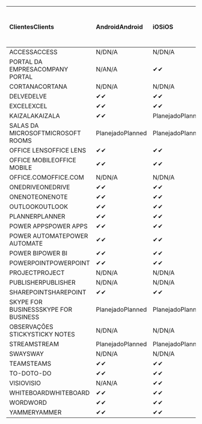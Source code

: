<!-- This file is generated automatically. Changes made to this file will be overwritten.-->
|<span data-ttu-id="80acb-101">Clientes</span><span class="sxs-lookup"><span data-stu-id="80acb-101">Clients</span></span>|<span data-ttu-id="80acb-102">Android</span><span class="sxs-lookup"><span data-stu-id="80acb-102">Android</span></span>|<span data-ttu-id="80acb-103">iOS</span><span class="sxs-lookup"><span data-stu-id="80acb-103">iOS</span></span>|<span data-ttu-id="80acb-104">Mac</span><span class="sxs-lookup"><span data-stu-id="80acb-104">Mac</span></span>|<span data-ttu-id="80acb-105">Windows 10</span><span class="sxs-lookup"><span data-stu-id="80acb-105">Windows 10</span></span><br><span data-ttu-id="80acb-106">Desktop</span><span class="sxs-lookup"><span data-stu-id="80acb-106">Desktop</span></span>|<span data-ttu-id="80acb-107">Windows 10</span><span class="sxs-lookup"><span data-stu-id="80acb-107">Windows 10</span></span><br><span data-ttu-id="80acb-108">Aplicativos modernos</span><span class="sxs-lookup"><span data-stu-id="80acb-108">Modern Apps</span></span>|
|:-|:-|:-|:-|:-|:-|
|<span data-ttu-id="80acb-109">ACCESS</span><span class="sxs-lookup"><span data-stu-id="80acb-109">ACCESS</span></span>|<span data-ttu-id="80acb-110">N/D</span><span class="sxs-lookup"><span data-stu-id="80acb-110">N/A</span></span>|<span data-ttu-id="80acb-111">N/D</span><span class="sxs-lookup"><span data-stu-id="80acb-111">N/A</span></span>|<span data-ttu-id="80acb-112">N/D</span><span class="sxs-lookup"><span data-stu-id="80acb-112">N/A</span></span>|<span data-ttu-id="80acb-113">✔</span><span class="sxs-lookup"><span data-stu-id="80acb-113">✔</span></span>|<span data-ttu-id="80acb-114">N/A</span><span class="sxs-lookup"><span data-stu-id="80acb-114">N/A</span></span>|
|<span data-ttu-id="80acb-115">PORTAL DA EMPRESA</span><span class="sxs-lookup"><span data-stu-id="80acb-115">COMPANY PORTAL</span></span>|<span data-ttu-id="80acb-116">N/A</span><span class="sxs-lookup"><span data-stu-id="80acb-116">N/A</span></span>|<span data-ttu-id="80acb-117">✔</span><span class="sxs-lookup"><span data-stu-id="80acb-117">✔</span></span>|<span data-ttu-id="80acb-118">Planejado</span><span class="sxs-lookup"><span data-stu-id="80acb-118">Planned</span></span>|<span data-ttu-id="80acb-119">N/A</span><span class="sxs-lookup"><span data-stu-id="80acb-119">N/A</span></span>|<span data-ttu-id="80acb-120">✔</span><span class="sxs-lookup"><span data-stu-id="80acb-120">✔</span></span>|
|<span data-ttu-id="80acb-121">CORTANA</span><span class="sxs-lookup"><span data-stu-id="80acb-121">CORTANA</span></span>|<span data-ttu-id="80acb-122">N/D</span><span class="sxs-lookup"><span data-stu-id="80acb-122">N/A</span></span>|<span data-ttu-id="80acb-123">N/D</span><span class="sxs-lookup"><span data-stu-id="80acb-123">N/A</span></span>|<span data-ttu-id="80acb-124">N/D</span><span class="sxs-lookup"><span data-stu-id="80acb-124">N/A</span></span>|<span data-ttu-id="80acb-125">N/D</span><span class="sxs-lookup"><span data-stu-id="80acb-125">N/A</span></span>|<span data-ttu-id="80acb-126">✔</span><span class="sxs-lookup"><span data-stu-id="80acb-126">✔</span></span>|
|<span data-ttu-id="80acb-127">DELVE</span><span class="sxs-lookup"><span data-stu-id="80acb-127">DELVE</span></span>|<span data-ttu-id="80acb-128">✔</span><span class="sxs-lookup"><span data-stu-id="80acb-128">✔</span></span>|<span data-ttu-id="80acb-129">✔</span><span class="sxs-lookup"><span data-stu-id="80acb-129">✔</span></span>|<span data-ttu-id="80acb-130">N/D</span><span class="sxs-lookup"><span data-stu-id="80acb-130">N/A</span></span>|<span data-ttu-id="80acb-131">N/D</span><span class="sxs-lookup"><span data-stu-id="80acb-131">N/A</span></span>|<span data-ttu-id="80acb-132">N/D</span><span class="sxs-lookup"><span data-stu-id="80acb-132">N/A</span></span>|
|<span data-ttu-id="80acb-133">EXCEL</span><span class="sxs-lookup"><span data-stu-id="80acb-133">EXCEL</span></span>|<span data-ttu-id="80acb-134">✔</span><span class="sxs-lookup"><span data-stu-id="80acb-134">✔</span></span>|<span data-ttu-id="80acb-135">✔</span><span class="sxs-lookup"><span data-stu-id="80acb-135">✔</span></span>|<span data-ttu-id="80acb-136">✔</span><span class="sxs-lookup"><span data-stu-id="80acb-136">✔</span></span>|<span data-ttu-id="80acb-137">✔</span><span class="sxs-lookup"><span data-stu-id="80acb-137">✔</span></span>|<span data-ttu-id="80acb-138">✔</span><span class="sxs-lookup"><span data-stu-id="80acb-138">✔</span></span>|
|<span data-ttu-id="80acb-139">KAIZALA</span><span class="sxs-lookup"><span data-stu-id="80acb-139">KAIZALA</span></span>|<span data-ttu-id="80acb-140">✔</span><span class="sxs-lookup"><span data-stu-id="80acb-140">✔</span></span>|<span data-ttu-id="80acb-141">Planejado</span><span class="sxs-lookup"><span data-stu-id="80acb-141">Planned</span></span>|<span data-ttu-id="80acb-142">N/D</span><span class="sxs-lookup"><span data-stu-id="80acb-142">N/A</span></span>|<span data-ttu-id="80acb-143">N/D</span><span class="sxs-lookup"><span data-stu-id="80acb-143">N/A</span></span>|<span data-ttu-id="80acb-144">N/D</span><span class="sxs-lookup"><span data-stu-id="80acb-144">N/A</span></span>|
|<span data-ttu-id="80acb-145">SALAS DA MICROSOFT</span><span class="sxs-lookup"><span data-stu-id="80acb-145">MICROSOFT ROOMS</span></span>|<span data-ttu-id="80acb-146">Planejado</span><span class="sxs-lookup"><span data-stu-id="80acb-146">Planned</span></span>|<span data-ttu-id="80acb-147">Planejado</span><span class="sxs-lookup"><span data-stu-id="80acb-147">Planned</span></span>|<span data-ttu-id="80acb-148">N/D</span><span class="sxs-lookup"><span data-stu-id="80acb-148">N/A</span></span>|<span data-ttu-id="80acb-149">N/D</span><span class="sxs-lookup"><span data-stu-id="80acb-149">N/A</span></span>|<span data-ttu-id="80acb-150">N/D</span><span class="sxs-lookup"><span data-stu-id="80acb-150">N/A</span></span>|
|<span data-ttu-id="80acb-151">OFFICE LENS</span><span class="sxs-lookup"><span data-stu-id="80acb-151">OFFICE LENS</span></span>|<span data-ttu-id="80acb-152">✔</span><span class="sxs-lookup"><span data-stu-id="80acb-152">✔</span></span>|<span data-ttu-id="80acb-153">✔</span><span class="sxs-lookup"><span data-stu-id="80acb-153">✔</span></span>|<span data-ttu-id="80acb-154">N/D</span><span class="sxs-lookup"><span data-stu-id="80acb-154">N/A</span></span>|<span data-ttu-id="80acb-155">N/D</span><span class="sxs-lookup"><span data-stu-id="80acb-155">N/A</span></span>|<span data-ttu-id="80acb-156">N/D</span><span class="sxs-lookup"><span data-stu-id="80acb-156">N/A</span></span>|
|<span data-ttu-id="80acb-157">OFFICE MOBILE</span><span class="sxs-lookup"><span data-stu-id="80acb-157">OFFICE MOBILE</span></span>|<span data-ttu-id="80acb-158">✔</span><span class="sxs-lookup"><span data-stu-id="80acb-158">✔</span></span>|<span data-ttu-id="80acb-159">✔</span><span class="sxs-lookup"><span data-stu-id="80acb-159">✔</span></span>|<span data-ttu-id="80acb-160">N/D</span><span class="sxs-lookup"><span data-stu-id="80acb-160">N/A</span></span>|<span data-ttu-id="80acb-161">N/D</span><span class="sxs-lookup"><span data-stu-id="80acb-161">N/A</span></span>|<span data-ttu-id="80acb-162">N/D</span><span class="sxs-lookup"><span data-stu-id="80acb-162">N/A</span></span>|
|<span data-ttu-id="80acb-163">OFFICE.COM</span><span class="sxs-lookup"><span data-stu-id="80acb-163">OFFICE.COM</span></span>|<span data-ttu-id="80acb-164">N/D</span><span class="sxs-lookup"><span data-stu-id="80acb-164">N/A</span></span>|<span data-ttu-id="80acb-165">N/D</span><span class="sxs-lookup"><span data-stu-id="80acb-165">N/A</span></span>|<span data-ttu-id="80acb-166">N/D</span><span class="sxs-lookup"><span data-stu-id="80acb-166">N/A</span></span>|<span data-ttu-id="80acb-167">N/D</span><span class="sxs-lookup"><span data-stu-id="80acb-167">N/A</span></span>|<span data-ttu-id="80acb-168">✔</span><span class="sxs-lookup"><span data-stu-id="80acb-168">✔</span></span>|
|<span data-ttu-id="80acb-169">ONEDRIVE</span><span class="sxs-lookup"><span data-stu-id="80acb-169">ONEDRIVE</span></span>|<span data-ttu-id="80acb-170">✔</span><span class="sxs-lookup"><span data-stu-id="80acb-170">✔</span></span>|<span data-ttu-id="80acb-171">✔</span><span class="sxs-lookup"><span data-stu-id="80acb-171">✔</span></span>|<span data-ttu-id="80acb-172">Planejado</span><span class="sxs-lookup"><span data-stu-id="80acb-172">Planned</span></span>|<span data-ttu-id="80acb-173">✔</span><span class="sxs-lookup"><span data-stu-id="80acb-173">✔</span></span>|<span data-ttu-id="80acb-174">✔</span><span class="sxs-lookup"><span data-stu-id="80acb-174">✔</span></span>|
|<span data-ttu-id="80acb-175">ONENOTE</span><span class="sxs-lookup"><span data-stu-id="80acb-175">ONENOTE</span></span>|<span data-ttu-id="80acb-176">✔</span><span class="sxs-lookup"><span data-stu-id="80acb-176">✔</span></span>|<span data-ttu-id="80acb-177">✔</span><span class="sxs-lookup"><span data-stu-id="80acb-177">✔</span></span>|<span data-ttu-id="80acb-178">✔</span><span class="sxs-lookup"><span data-stu-id="80acb-178">✔</span></span>|<span data-ttu-id="80acb-179">Planejado</span><span class="sxs-lookup"><span data-stu-id="80acb-179">Planned</span></span>|<span data-ttu-id="80acb-180">✔</span><span class="sxs-lookup"><span data-stu-id="80acb-180">✔</span></span>|
|<span data-ttu-id="80acb-181">OUTLOOK</span><span class="sxs-lookup"><span data-stu-id="80acb-181">OUTLOOK</span></span>|<span data-ttu-id="80acb-182">✔</span><span class="sxs-lookup"><span data-stu-id="80acb-182">✔</span></span>|<span data-ttu-id="80acb-183">✔</span><span class="sxs-lookup"><span data-stu-id="80acb-183">✔</span></span>|<span data-ttu-id="80acb-184">✔</span><span class="sxs-lookup"><span data-stu-id="80acb-184">✔</span></span>|<span data-ttu-id="80acb-185">✔</span><span class="sxs-lookup"><span data-stu-id="80acb-185">✔</span></span>|<span data-ttu-id="80acb-186">✔</span><span class="sxs-lookup"><span data-stu-id="80acb-186">✔</span></span>|
|<span data-ttu-id="80acb-187">PLANNER</span><span class="sxs-lookup"><span data-stu-id="80acb-187">PLANNER</span></span>|<span data-ttu-id="80acb-188">✔</span><span class="sxs-lookup"><span data-stu-id="80acb-188">✔</span></span>|<span data-ttu-id="80acb-189">✔</span><span class="sxs-lookup"><span data-stu-id="80acb-189">✔</span></span>|<span data-ttu-id="80acb-190">N/D</span><span class="sxs-lookup"><span data-stu-id="80acb-190">N/A</span></span>|<span data-ttu-id="80acb-191">N/D</span><span class="sxs-lookup"><span data-stu-id="80acb-191">N/A</span></span>|<span data-ttu-id="80acb-192">N/D</span><span class="sxs-lookup"><span data-stu-id="80acb-192">N/A</span></span>|
|<span data-ttu-id="80acb-193">POWER APPS</span><span class="sxs-lookup"><span data-stu-id="80acb-193">POWER APPS</span></span>|<span data-ttu-id="80acb-194">✔</span><span class="sxs-lookup"><span data-stu-id="80acb-194">✔</span></span>|<span data-ttu-id="80acb-195">✔</span><span class="sxs-lookup"><span data-stu-id="80acb-195">✔</span></span>|<span data-ttu-id="80acb-196">N/D</span><span class="sxs-lookup"><span data-stu-id="80acb-196">N/A</span></span>|<span data-ttu-id="80acb-197">N/D</span><span class="sxs-lookup"><span data-stu-id="80acb-197">N/A</span></span>|<span data-ttu-id="80acb-198">Planejado</span><span class="sxs-lookup"><span data-stu-id="80acb-198">Planned</span></span>|
|<span data-ttu-id="80acb-199">POWER AUTOMATE</span><span class="sxs-lookup"><span data-stu-id="80acb-199">POWER AUTOMATE</span></span>|<span data-ttu-id="80acb-200">✔</span><span class="sxs-lookup"><span data-stu-id="80acb-200">✔</span></span>|<span data-ttu-id="80acb-201">✔</span><span class="sxs-lookup"><span data-stu-id="80acb-201">✔</span></span>|<span data-ttu-id="80acb-202">N/D</span><span class="sxs-lookup"><span data-stu-id="80acb-202">N/A</span></span>|<span data-ttu-id="80acb-203">N/D</span><span class="sxs-lookup"><span data-stu-id="80acb-203">N/A</span></span>|<span data-ttu-id="80acb-204">N/D</span><span class="sxs-lookup"><span data-stu-id="80acb-204">N/A</span></span>|
|<span data-ttu-id="80acb-205">POWER BI</span><span class="sxs-lookup"><span data-stu-id="80acb-205">POWER BI</span></span>|<span data-ttu-id="80acb-206">✔</span><span class="sxs-lookup"><span data-stu-id="80acb-206">✔</span></span>|<span data-ttu-id="80acb-207">✔</span><span class="sxs-lookup"><span data-stu-id="80acb-207">✔</span></span>|<span data-ttu-id="80acb-208">N/A</span><span class="sxs-lookup"><span data-stu-id="80acb-208">N/A</span></span>|<span data-ttu-id="80acb-209">Planejado</span><span class="sxs-lookup"><span data-stu-id="80acb-209">Planned</span></span>|<span data-ttu-id="80acb-210">✔</span><span class="sxs-lookup"><span data-stu-id="80acb-210">✔</span></span>|
|<span data-ttu-id="80acb-211">POWERPOINT</span><span class="sxs-lookup"><span data-stu-id="80acb-211">POWERPOINT</span></span>|<span data-ttu-id="80acb-212">✔</span><span class="sxs-lookup"><span data-stu-id="80acb-212">✔</span></span>|<span data-ttu-id="80acb-213">✔</span><span class="sxs-lookup"><span data-stu-id="80acb-213">✔</span></span>|<span data-ttu-id="80acb-214">✔</span><span class="sxs-lookup"><span data-stu-id="80acb-214">✔</span></span>|<span data-ttu-id="80acb-215">✔</span><span class="sxs-lookup"><span data-stu-id="80acb-215">✔</span></span>|<span data-ttu-id="80acb-216">✔</span><span class="sxs-lookup"><span data-stu-id="80acb-216">✔</span></span>|
|<span data-ttu-id="80acb-217">PROJECT</span><span class="sxs-lookup"><span data-stu-id="80acb-217">PROJECT</span></span>|<span data-ttu-id="80acb-218">N/D</span><span class="sxs-lookup"><span data-stu-id="80acb-218">N/A</span></span>|<span data-ttu-id="80acb-219">N/D</span><span class="sxs-lookup"><span data-stu-id="80acb-219">N/A</span></span>|<span data-ttu-id="80acb-220">N/D</span><span class="sxs-lookup"><span data-stu-id="80acb-220">N/A</span></span>|<span data-ttu-id="80acb-221">✔</span><span class="sxs-lookup"><span data-stu-id="80acb-221">✔</span></span>|<span data-ttu-id="80acb-222">N/A</span><span class="sxs-lookup"><span data-stu-id="80acb-222">N/A</span></span>|
|<span data-ttu-id="80acb-223">PUBLISHER</span><span class="sxs-lookup"><span data-stu-id="80acb-223">PUBLISHER</span></span>|<span data-ttu-id="80acb-224">N/D</span><span class="sxs-lookup"><span data-stu-id="80acb-224">N/A</span></span>|<span data-ttu-id="80acb-225">N/D</span><span class="sxs-lookup"><span data-stu-id="80acb-225">N/A</span></span>|<span data-ttu-id="80acb-226">N/D</span><span class="sxs-lookup"><span data-stu-id="80acb-226">N/A</span></span>|<span data-ttu-id="80acb-227">✔</span><span class="sxs-lookup"><span data-stu-id="80acb-227">✔</span></span>|<span data-ttu-id="80acb-228">N/A</span><span class="sxs-lookup"><span data-stu-id="80acb-228">N/A</span></span>|
|<span data-ttu-id="80acb-229">SHAREPOINT</span><span class="sxs-lookup"><span data-stu-id="80acb-229">SHAREPOINT</span></span>|<span data-ttu-id="80acb-230">✔</span><span class="sxs-lookup"><span data-stu-id="80acb-230">✔</span></span>|<span data-ttu-id="80acb-231">✔</span><span class="sxs-lookup"><span data-stu-id="80acb-231">✔</span></span>|<span data-ttu-id="80acb-232">N/D</span><span class="sxs-lookup"><span data-stu-id="80acb-232">N/A</span></span>|<span data-ttu-id="80acb-233">N/D</span><span class="sxs-lookup"><span data-stu-id="80acb-233">N/A</span></span>|<span data-ttu-id="80acb-234">N/D</span><span class="sxs-lookup"><span data-stu-id="80acb-234">N/A</span></span>|
|<span data-ttu-id="80acb-235">SKYPE FOR BUSINESS</span><span class="sxs-lookup"><span data-stu-id="80acb-235">SKYPE FOR BUSINESS</span></span>|<span data-ttu-id="80acb-236">Planejado</span><span class="sxs-lookup"><span data-stu-id="80acb-236">Planned</span></span>|<span data-ttu-id="80acb-237">Planejado</span><span class="sxs-lookup"><span data-stu-id="80acb-237">Planned</span></span>|<span data-ttu-id="80acb-238">N/D</span><span class="sxs-lookup"><span data-stu-id="80acb-238">N/A</span></span>|<span data-ttu-id="80acb-239">N/D</span><span class="sxs-lookup"><span data-stu-id="80acb-239">N/A</span></span>|<span data-ttu-id="80acb-240">N/D</span><span class="sxs-lookup"><span data-stu-id="80acb-240">N/A</span></span>|
|<span data-ttu-id="80acb-241">OBSERVAÇÕES STICKY</span><span class="sxs-lookup"><span data-stu-id="80acb-241">STICKY NOTES</span></span>|<span data-ttu-id="80acb-242">N/D</span><span class="sxs-lookup"><span data-stu-id="80acb-242">N/A</span></span>|<span data-ttu-id="80acb-243">N/D</span><span class="sxs-lookup"><span data-stu-id="80acb-243">N/A</span></span>|<span data-ttu-id="80acb-244">N/D</span><span class="sxs-lookup"><span data-stu-id="80acb-244">N/A</span></span>|<span data-ttu-id="80acb-245">N/D</span><span class="sxs-lookup"><span data-stu-id="80acb-245">N/A</span></span>|<span data-ttu-id="80acb-246">✔</span><span class="sxs-lookup"><span data-stu-id="80acb-246">✔</span></span>|
|<span data-ttu-id="80acb-247">STREAM</span><span class="sxs-lookup"><span data-stu-id="80acb-247">STREAM</span></span>|<span data-ttu-id="80acb-248">Planejado</span><span class="sxs-lookup"><span data-stu-id="80acb-248">Planned</span></span>|<span data-ttu-id="80acb-249">Planejado</span><span class="sxs-lookup"><span data-stu-id="80acb-249">Planned</span></span>|<span data-ttu-id="80acb-250">N/D</span><span class="sxs-lookup"><span data-stu-id="80acb-250">N/A</span></span>|<span data-ttu-id="80acb-251">N/D</span><span class="sxs-lookup"><span data-stu-id="80acb-251">N/A</span></span>|<span data-ttu-id="80acb-252">N/D</span><span class="sxs-lookup"><span data-stu-id="80acb-252">N/A</span></span>|
|<span data-ttu-id="80acb-253">SWAY</span><span class="sxs-lookup"><span data-stu-id="80acb-253">SWAY</span></span>|<span data-ttu-id="80acb-254">N/D</span><span class="sxs-lookup"><span data-stu-id="80acb-254">N/A</span></span>|<span data-ttu-id="80acb-255">N/D</span><span class="sxs-lookup"><span data-stu-id="80acb-255">N/A</span></span>|<span data-ttu-id="80acb-256">N/D</span><span class="sxs-lookup"><span data-stu-id="80acb-256">N/A</span></span>|<span data-ttu-id="80acb-257">N/D</span><span class="sxs-lookup"><span data-stu-id="80acb-257">N/A</span></span>|<span data-ttu-id="80acb-258">✔</span><span class="sxs-lookup"><span data-stu-id="80acb-258">✔</span></span>|
|<span data-ttu-id="80acb-259">TEAMS</span><span class="sxs-lookup"><span data-stu-id="80acb-259">TEAMS</span></span>|<span data-ttu-id="80acb-260">✔</span><span class="sxs-lookup"><span data-stu-id="80acb-260">✔</span></span>|<span data-ttu-id="80acb-261">✔</span><span class="sxs-lookup"><span data-stu-id="80acb-261">✔</span></span>|<span data-ttu-id="80acb-262">✔</span><span class="sxs-lookup"><span data-stu-id="80acb-262">✔</span></span>|<span data-ttu-id="80acb-263">✔</span><span class="sxs-lookup"><span data-stu-id="80acb-263">✔</span></span>|<span data-ttu-id="80acb-264">N/A</span><span class="sxs-lookup"><span data-stu-id="80acb-264">N/A</span></span>|
|<span data-ttu-id="80acb-265">TO-DO</span><span class="sxs-lookup"><span data-stu-id="80acb-265">TO-DO</span></span>|<span data-ttu-id="80acb-266">✔</span><span class="sxs-lookup"><span data-stu-id="80acb-266">✔</span></span>|<span data-ttu-id="80acb-267">✔</span><span class="sxs-lookup"><span data-stu-id="80acb-267">✔</span></span>|<span data-ttu-id="80acb-268">N/D</span><span class="sxs-lookup"><span data-stu-id="80acb-268">N/A</span></span>|<span data-ttu-id="80acb-269">N/D</span><span class="sxs-lookup"><span data-stu-id="80acb-269">N/A</span></span>|<span data-ttu-id="80acb-270">✔</span><span class="sxs-lookup"><span data-stu-id="80acb-270">✔</span></span>|
|<span data-ttu-id="80acb-271">VISIO</span><span class="sxs-lookup"><span data-stu-id="80acb-271">VISIO</span></span>|<span data-ttu-id="80acb-272">N/A</span><span class="sxs-lookup"><span data-stu-id="80acb-272">N/A</span></span>|<span data-ttu-id="80acb-273">✔</span><span class="sxs-lookup"><span data-stu-id="80acb-273">✔</span></span>|<span data-ttu-id="80acb-274">N/A</span><span class="sxs-lookup"><span data-stu-id="80acb-274">N/A</span></span>|<span data-ttu-id="80acb-275">✔</span><span class="sxs-lookup"><span data-stu-id="80acb-275">✔</span></span>|<span data-ttu-id="80acb-276">N/A</span><span class="sxs-lookup"><span data-stu-id="80acb-276">N/A</span></span>|
|<span data-ttu-id="80acb-277">WHITEBOARD</span><span class="sxs-lookup"><span data-stu-id="80acb-277">WHITEBOARD</span></span>|<span data-ttu-id="80acb-278">✔</span><span class="sxs-lookup"><span data-stu-id="80acb-278">✔</span></span>|<span data-ttu-id="80acb-279">✔</span><span class="sxs-lookup"><span data-stu-id="80acb-279">✔</span></span>|<span data-ttu-id="80acb-280">N/D</span><span class="sxs-lookup"><span data-stu-id="80acb-280">N/A</span></span>|<span data-ttu-id="80acb-281">N/D</span><span class="sxs-lookup"><span data-stu-id="80acb-281">N/A</span></span>|<span data-ttu-id="80acb-282">✔</span><span class="sxs-lookup"><span data-stu-id="80acb-282">✔</span></span>|
|<span data-ttu-id="80acb-283">WORD</span><span class="sxs-lookup"><span data-stu-id="80acb-283">WORD</span></span>|<span data-ttu-id="80acb-284">✔</span><span class="sxs-lookup"><span data-stu-id="80acb-284">✔</span></span>|<span data-ttu-id="80acb-285">✔</span><span class="sxs-lookup"><span data-stu-id="80acb-285">✔</span></span>|<span data-ttu-id="80acb-286">✔</span><span class="sxs-lookup"><span data-stu-id="80acb-286">✔</span></span>|<span data-ttu-id="80acb-287">✔</span><span class="sxs-lookup"><span data-stu-id="80acb-287">✔</span></span>|<span data-ttu-id="80acb-288">✔</span><span class="sxs-lookup"><span data-stu-id="80acb-288">✔</span></span>|
|<span data-ttu-id="80acb-289">YAMMER</span><span class="sxs-lookup"><span data-stu-id="80acb-289">YAMMER</span></span>|<span data-ttu-id="80acb-290">✔</span><span class="sxs-lookup"><span data-stu-id="80acb-290">✔</span></span>|<span data-ttu-id="80acb-291">✔</span><span class="sxs-lookup"><span data-stu-id="80acb-291">✔</span></span>|<span data-ttu-id="80acb-292">N/A</span><span class="sxs-lookup"><span data-stu-id="80acb-292">N/A</span></span>|<span data-ttu-id="80acb-293">Planejado</span><span class="sxs-lookup"><span data-stu-id="80acb-293">Planned</span></span>|<span data-ttu-id="80acb-294">N/D</span><span class="sxs-lookup"><span data-stu-id="80acb-294">N/A</span></span>|
